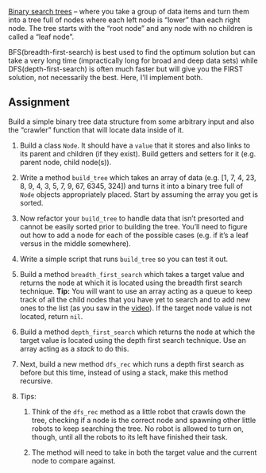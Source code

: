 [Binary search trees](http://en.wikipedia.org/wiki/Binary_search_tree) – where you take a group of data items and turn them into a tree full of nodes where each left node is “lower” than each right node. The tree starts with the “root node” and any node with no children is called a “leaf node”.

BFS(breadth-first-search) is best used to find the optimum solution but can take a very long time (impractically long for broad and deep data sets) while DFS(depth-first-search) is often much faster but will give you the FIRST solution, not necessarily the best. Here, I'll implement both.

## Assignment

Build a simple binary tree data structure from some arbitrary input and also the “crawler” function that will locate data inside of it.

1. Build a class `Node`. It should have a `value` that it stores and also links to its parent and children (if they exist). Build getters and setters for it (e.g. parent node, child node(s)).

2. Write a method `build_tree` which takes an array of data (e.g. [1, 7, 4, 23, 8, 9, 4, 3, 5, 7, 9, 67, 6345, 324]) and turns it into a binary tree full of `Node` objects appropriately placed. Start by assuming the array you get is sorted.

3. Now refactor your `build_tree` to handle data that isn’t presorted and cannot be easily sorted prior to building the tree. You’ll need to figure out how to add a node for each of the possible cases (e.g. if it’s a leaf versus in the middle somewhere).

4. Write a simple script that runs `build_tree` so you can test it out.

5. Build a method `breadth_first_search` which takes a target value and returns the node at which it is located using the breadth first search technique. **Tip:** You will want to use an array acting as a queue to keep track of all the child nodes that you have yet to search and to add new ones to the list (as you saw in the [video](https://youtu.be/9RHO6jU--GU)). If the target node value is not located, return `nil`.

6. Build a method `depth_first_search` which returns the node at which the target value is located using the depth first search technique. Use an array acting as a *stack* to do this.

7. Next, build a new method `dfs_rec` which runs a depth first search as before but this time, instead of using a stack, make this method recursive.

8. Tips:
	1. Think of the `dfs_rec` method as a little robot that crawls down the tree, checking if a node is the correct node and spawning other little robots to keep searching the tree.  No robot is allowed to turn on, though, until all the robots to its left have finished their task.

	2. The method will need to take in both the target value and the current node to compare against.